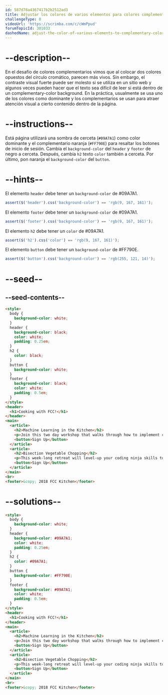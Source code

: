 ```yaml
---
id: 587d78a4367417b2b2512ad3
title: Adjustar los colores de varios elementos para colores complementarios
challengeType: 0
videoUrl: 'https://scrimba.com/c/cWmPpud'
forumTopicId: 301033
dashedName: adjust-the-color-of-various-elements-to-complementary-colors
---
```


# --description--

En el desafío de colores complementarios vimos que al colocar dos colores opuestos del círculo cromático, parecen más vivos. Sin embargo, el contraste visual fuerte puede ser molesto si se utiliza en un sitio web y algunos veces pueden hacer que el texto sea difícil de leer si está dentro de un complementary-color background. En la práctica, usualmente se usa uno de los colores como dominante y los complementarios se usan para atraer atención visual a cierto contenido dentro de la página.

# --instructions--

Está página utilizará una sombra de cerceta (`#09A7A1`) como color dominante y el complementario naranja (`#FF790E`) para resaltar los botones de inicio de sesión. Cambia el `background-color` del `header` y `footer` de negro a cerceta. Después, cambia `h2` texto `color` también a cerceta. Por último, pon naranja el `background-color` del `button`.

# --hints--

El elemento `header` debe tener un `background-color` de #09A7A1.

```js
assert($('header').css('background-color') == 'rgb(9, 167, 161)');
```

El elemento `footer` debe tener un `background-color` de #09A7A1.

```js
assert($('footer').css('background-color') == 'rgb(9, 167, 161)');
```

El elemento `h2` debe tener un `color` de #09A7A1.

```js
assert($('h2').css('color') == 'rgb(9, 167, 161)');
```

El elemento `button` debe tener un `background-color` de #FF790E.

```js
assert($('button').css('background-color') == 'rgb(255, 121, 14)');
```

# --seed--

## --seed-contents--

```html
<style>
  body {
    background-color: white;
  }
  header {
    background-color: black;
    color: white;
    padding: 0.25em;
  }
  h2 {
    color: black;
  }
  button {
    background-color: white;
  }
  footer {
    background-color: black;
    color: white;
    padding: 0.5em;
  }
</style>
<header>
  <h1>Cooking with FCC!</h1>
</header>
<main>
  <article>
    <h2>Machine Learning in the Kitchen</h2>
    <p>Join this two day workshop that walks through how to implement cutting-edge snack-getting algorithms with a command line interface. Coding usually involves writing exact instructions, but sometimes you need your computer to execute flexible commands, like <code>fetch Pringles</code>.</p>
    <button>Sign Up</button>
  </article>
  <article>
    <h2>Bisection Vegetable Chopping</h2>
    <p>This week-long retreat will level-up your coding ninja skills to actual ninja skills. No longer is the humble bisection search limited to sorted arrays or coding interview questions, applying its concepts in the kitchen will have you chopping carrots in O(log n) time before you know it.</p>
    <button>Sign Up</button>
  </article>
</main>
<br>
<footer>&copy; 2018 FCC Kitchen</footer>
```

# --solutions--

```html
<style>
  body {
    background-color: white;
  }
  header {
    background-color: #09A7A1;
    color: white;
    padding: 0.25em;
  }
  h2 {
    color: #09A7A1;
  }
  button {
    background-color: #FF790E;
  }
  footer {
    background-color: #09A7A1;
    color: white;
    padding: 0.5em;
  }
</style>
<header>
  <h1>Cooking with FCC!</h1>
</header>
<main>
  <article>
    <h2>Machine Learning in the Kitchen</h2>
    <p>Join this two day workshop that walks through how to implement cutting-edge snack-getting algorithms with a command line interface. Coding usually involves writing exact instructions, but sometimes you need your computer to execute flexible commands, like <code>fetch Pringles</code>.</p>
    <button>Sign Up</button>
  </article>
  <article>
    <h2>Bisection Vegetable Chopping</h2>
    <p>This week-long retreat will level-up your coding ninja skills to actual ninja skills. No longer is the humble bisection search limited to sorted arrays or coding interview questions, applying its concepts in the kitchen will have you chopping carrots in O(log n) time before you know it.</p>
    <button>Sign Up</button>
  </article>
</main>
<br>
<footer>&copy; 2018 FCC Kitchen</footer>
```
